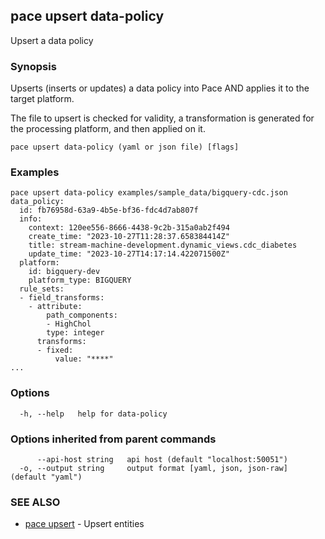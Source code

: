 ## pace upsert data-policy

Upsert a data policy

### Synopsis

Upserts (inserts or updates) a data policy into Pace AND
applies it to the target platform.

The file to upsert is checked for validity, a transformation is generated
for the processing platform, and then applied on it.

```
pace upsert data-policy (yaml or json file) [flags]
```

### Examples

```
pace upsert data-policy examples/sample_data/bigquery-cdc.json
data_policy:
  id: fb76958d-63a9-4b5e-bf36-fdc4d7ab807f
  info:
    context: 120ee556-8666-4438-9c2b-315a0ab2f494
    create_time: "2023-10-27T11:28:37.658384414Z"
    title: stream-machine-development.dynamic_views.cdc_diabetes
    update_time: "2023-10-27T14:17:14.422071500Z"
  platform:
    id: bigquery-dev
    platform_type: BIGQUERY
  rule_sets:
  - field_transforms:
    - attribute:
        path_components:
        - HighChol
        type: integer
      transforms:
      - fixed:
          value: "****"
...
```

### Options

```
  -h, --help   help for data-policy
```

### Options inherited from parent commands

```
      --api-host string   api host (default "localhost:50051")
  -o, --output string     output format [yaml, json, json-raw] (default "yaml")
```

### SEE ALSO

* [pace upsert](pace_upsert.md)	 - Upsert entities

